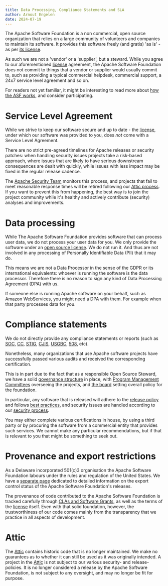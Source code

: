 ```yaml
---
title: Data Processing, Compliance Statements and SLA
author: Arnout Engelen
date: 2024-07-19
---
```


The Apache Software Foundation is a non commercial, open source organization that relies on a large community of volunteers and companies to maintain its software. It provides this software freely (and gratis) 'as is' - as per [its license](https://www.apache.org/licenses/LICENSE-2.0).

As such we are not a 'vendor' or a 'supplier', but a steward. While you agree to our aforementioned [license](https://www.apache.org/licenses/LICENSE-2.0) agreement, the Apache Software Foundation does not commit to things that a vendor or supplier would usually commit to, such as providing a typical commercial helpdesk, commercial support, a 24x7 service level agreement and so on.

For readers not yet familiar, it might be interesting to read more about [how the ASF works](https://apache.org/foundation/how-it-works.html), and consider participating.

# Service Level Agreement

While we strive to keep our software secure and up to date - the
[license](https://www.apache.org/licenses/LICENSE-2.0),
under which our software was provided to you, does *not* come with a Service
Level Agreement.

There are no strict pre-agreed timelines for Apache releases or security patches:
when handling security issues projects take a risk-based approach, where issues
that are likely to have serious downstream consequences are dealt with quickly,
while issues with less impact may be fixed in the regular release cadence.

The [Apache Security Team](https://apache.org/security) monitors this process,
and projects that fail to meet reasonable response times will be retired
following our [Attic process](https://attic.apache.org). If you want to prevent
this from happening, the best way is to join the project community while it's
healthy and actively contribute (security) analyses and improvements.

# Data processing

While The Apache Software Foundation provides software that can process user data, we do not process your user data for you. We only provide the software under an  [open source license](https://www.apache.org/licenses/LICENSE-2.0). We do not run it. And thus are not involved in any processing of Personally Identifiable Data (PII) that it may do.

This means we are not a Data Processor in the sense of the GDPR or its international equivalents: whoever is running the software is the data processor.
Therefore there is no reason to sign any kind of Data Processing Agreement (DPA) with us.

If someone else is running Apache software on your behalf, such as Amazon WebServices, you might need a DPA with them. For example when that party processes data for you.

# Compliance statements

We do not directly provide any compliance statements or reports (such as [SOC](https://en.wikipedia.org/wiki/System_and_Organization_Controls), [CC](https://www.federalreserve.gov/supervisionreg/regcccg.htm), [STIG](https://public.cyber.mil/stigs/), [CJIS](https://www.fbi.gov/services/cjis), [USGBC](https://www.usgbc.org/resources/usgbc-antitrust-compliance-policy), [508](https://www.section508.gov/), etc).

Nonetheless, many organizations that use Apache software projects have successfully passed various audits and received the corresponding certification.

This is in part due to the fact that as a responsible Open Source Steward, we have a solid [governance structure](https://apache.org/foundation/governance/) in place, with [Program Management Committees](https://apache.org/foundation/governance/pmcs.html) overseeing the projects, and [the board](https://apache.org/foundation/governance/board.html) setting overall policy for the foundation.

In particular, any software that is released will adhere to the [release policy](https://www.apache.org/legal/release-policy.html) and follows [best practices](https://infra.apache.org/release-publishing.html), and security issues are handled according to our [security process](https://apache.org/security/committers.html).

You may either complete various certifications in house, by using a third party or by procuring the software from a commercial entity that provides such services. We cannot make any particular recommendations, but if that is relevant to you that might be something to seek out.

# Provenance and export restrictions

As a Delaware incorporated 501(c)3 organisation the Apache Software Foundation
labours under the rules and regulation of the United States. We have a
[separate page](https://www.apache.org/licenses/exports/) dedicated to detailed
information on the export control status of the Apache Software Foundation's
releases.

The provenance of code contributed to the Apache Software Foundation is tracked
carefully through [CLAs and Software Grants](https://www.apache.org/licenses/#grants),
as well as the terms of the [license](https://www.apache.org/licenses/LICENSE-2.0)
itself. Even with that solid foundation, however, the trustworthiness of our code
comes mainly from the transparency that we practice in all aspects of development.

# Attic

The [Attic](https://attic.apache.org) contains historic code that is no longer maintained.
We make no guarantees as to whether it can still be used as it was originally intended.
A project in the [Attic](https://attic.apache.org) is not subject to our various security- and release-policies.
It is no longer considered a release by the Apache Software Foundation, is not subject to any oversight, and may no longer be fit for purpose.
